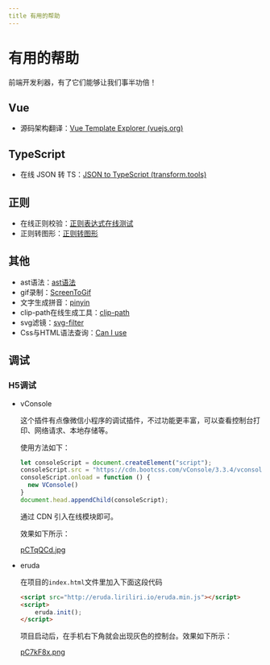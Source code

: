 ```yaml
---
title 有用的帮助
---
```

# 有用的帮助
前端开发利器，有了它们能够让我们事半功倍！

## Vue

- 源码架构翻译：[Vue Template Explorer (vuejs.org)](https://template-explorer.vuejs.org/#eyJzcmMiOiI8ZGl2PkhlbGxvIFdvcmxkPC9kaXY+XHJcbjxkaXY+e3thfX08L2Rpdj5cclxuPGRpdj57e2J9fTwvZGl2PlxyXG48ZGl2IDpjbGFzcz1cImNsYXNzTmFtZVwiPmI8L2Rpdj5cclxuPGRpdiA6Y2xhc3M9XCJjbGFzc05hbWVcIj57e2J9fTwvZGl2PiIsIm9wdGlvbnMiOnt9fQ==)

## TypeScript

- 在线 JSON 转 TS：[JSON to TypeScript (transform.tools)](https://transform.tools/json-to-typescript)

## 正则

- 在线正则校验：[正则表达式在线测试](https://c.runoob.com/front-end/854/)
- 正则转图形：[正则转图形](https://regexper.com/)

## 其他

- ast语法：[ast语法](https://astexplorer.net/)
- gif录制：[ScreenToGif](https://www.screentogif.com/)
- 文字生成拼音：[pinyin](https://pinyin.js.org/)
- clip-path在线生成工具：[clip-path](https://www.jiangweishan.com/tool/clippy/)
- svg滤镜：[svg-filter](https://yoksel.github.io/svg-filters/#/)
- Css与HTML语法查询：[Can I use](https://caniuse.com/)

## 调试

### H5调试

- vConsole

  这个插件有点像微信小程序的调试插件，不过功能更丰富，可以查看控制台打印、网络请求、本地存储等。

  使用方法如下：

  ```js
  let consoleScript = document.createElement("script");
  consoleScript.src = "https://cdn.bootcss.com/vConsole/3.3.4/vconsole.min.js";
  consoleScript.onload = function () {
    new VConsole()
  }
  document.head.appendChild(consoleScript);
  ```

  通过 CDN 引入在线模块即可。

  效果如下所示：

  [pCTqQCd.jpg](https://s1.ax1x.com/2023/07/19/pCTqQCd.jpg)

- eruda

  在项目的`index.html`文件里加入下面这段代码

  ```html
  <script src="http://eruda.liriliri.io/eruda.min.js"></script>
  <script>
      eruda.init();
  </script>
  ```

  项目启动后，在手机右下角就会出现灰色的控制台。效果如下所示：

  [pC7kF8x.png](https://s1.ax1x.com/2023/07/19/pC7kF8x.png)
